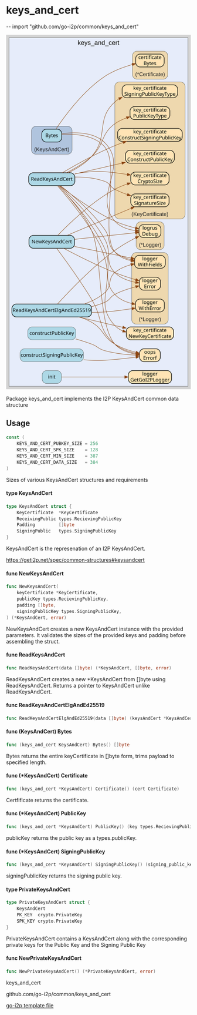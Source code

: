 # keys_and_cert
--
    import "github.com/go-i2p/common/keys_and_cert"

![keys_and_cert.svg](keys_and_cert.svg)

Package keys_and_cert implements the I2P KeysAndCert common data structure

## Usage

```go
const (
	KEYS_AND_CERT_PUBKEY_SIZE = 256
	KEYS_AND_CERT_SPK_SIZE    = 128
	KEYS_AND_CERT_MIN_SIZE    = 387
	KEYS_AND_CERT_DATA_SIZE   = 384
)
```
Sizes of various KeysAndCert structures and requirements

#### type KeysAndCert

```go
type KeysAndCert struct {
	KeyCertificate  *KeyCertificate
	ReceivingPublic types.RecievingPublicKey
	Padding         []byte
	SigningPublic   types.SigningPublicKey
}
```

KeysAndCert is the represenation of an I2P KeysAndCert.

https://geti2p.net/spec/common-structures#keysandcert

#### func  NewKeysAndCert

```go
func NewKeysAndCert(
	keyCertificate *KeyCertificate,
	publicKey types.RecievingPublicKey,
	padding []byte,
	signingPublicKey types.SigningPublicKey,
) (*KeysAndCert, error)
```
NewKeysAndCert creates a new KeysAndCert instance with the provided parameters.
It validates the sizes of the provided keys and padding before assembling the
struct.

#### func  ReadKeysAndCert

```go
func ReadKeysAndCert(data []byte) (*KeysAndCert, []byte, error)
```
ReadKeysAndCert creates a new *KeysAndCert from []byte using ReadKeysAndCert.
Returns a pointer to KeysAndCert unlike ReadKeysAndCert.

#### func  ReadKeysAndCertElgAndEd25519

```go
func ReadKeysAndCertElgAndEd25519(data []byte) (keysAndCert *KeysAndCert, remainder []byte, err error)
```

#### func (KeysAndCert) Bytes

```go
func (keys_and_cert KeysAndCert) Bytes() []byte
```
Bytes returns the entire keyCertificate in []byte form, trims payload to
specified length.

#### func (*KeysAndCert) Certificate

```go
func (keys_and_cert *KeysAndCert) Certificate() (cert Certificate)
```
Certfificate returns the certificate.

#### func (*KeysAndCert) PublicKey

```go
func (keys_and_cert *KeysAndCert) PublicKey() (key types.RecievingPublicKey)
```
publicKey returns the public key as a types.publicKey.

#### func (*KeysAndCert) SigningPublicKey

```go
func (keys_and_cert *KeysAndCert) SigningPublicKey() (signing_public_key types.SigningPublicKey)
```
signingPublicKey returns the signing public key.

#### type PrivateKeysAndCert

```go
type PrivateKeysAndCert struct {
	KeysAndCert
	PK_KEY  crypto.PrivateKey
	SPK_KEY crypto.PrivateKey
}
```

PrivateKeysAndCert contains a KeysAndCert along with the corresponding private
keys for the Public Key and the Signing Public Key

#### func  NewPrivateKeysAndCert

```go
func NewPrivateKeysAndCert() (*PrivateKeysAndCert, error)
```



keys_and_cert 

github.com/go-i2p/common/keys_and_cert

[go-i2p template file](/template.md)
